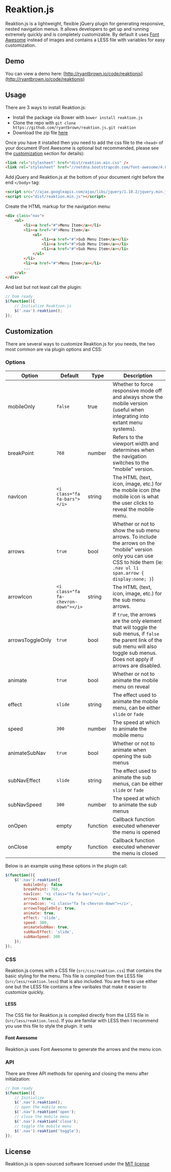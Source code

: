 Reaktion.js
========

Reaktion.js is a lightweight, flexible jQuery plugin for generating responsive, nested navigation menus. It allows developers to get up and running extremely quickly and is completely customizable. By default it uses [Font Awesome](http://fortawesome.github.io/Font-Awesome/) instead of images and contains a LESS file with variables for easy customization.

Demo
------

You can view a demo here: [http://ryantbrown.io/code/reaktionjs](http://ryantbrown.io/code/reaktionjs)



Usage
------

There are 3 ways to install Reaktion.js:

* Install the package via Bower with ```bower install reaktion.js```
* Clone the repo with ```git clone https://github.com/ryantbrown/reaktion.js.git reaktion```
* Download the zip file [here](https://github.com/ryantbrown/reaktion.js/archive/master.zip)

Once you have it installed then you need to add the css file to the `<head>` of your document (Font Awesome is optional but recommended, please see the [customization](#customization) section for details):

```html
<link rel="stylesheet" href="dist/reaktion.min.css" />
<link rel="stylesheet" href="//netdna.bootstrapcdn.com/font-awesome/4.0.3/css/font-awesome.min.css" >
```

Add jQuery and Reaktion.js at the bottom of your document right before the end `</body>` tag:

```html
<script src="//ajax.googleapis.com/ajax/libs/jquery/1.10.2/jquery.min.js"></script>
<script src="dist/reaktion.min.js"></script>
```

Create the HTML markup for the navigation menu:

```html
<div class="nav">
	<ul>
		<li><a href="#">Menu Item</a></li>
		<li><a href="#">Menu Item</a>
			<ul>
				<li><a href="#">Sub Menu Item</a></li>
				<li><a href="#">Sub Menu Item</a></li>
				<li><a href="#">Sub Menu Item</a></li>
			</ul>
		</li>
		<li><a href="#">Menu Item</a></li>
		...
	</ul>
</div>
```

And last but not least call the plugin:

```javascript
// Dom ready
$(function(){
	// Initialize Reaktion.js
	$('.nav').reaktion();
});
```


Customization
------

There are several ways to customize Reaktion.js for you needs, the two most common are via plugin options and CSS:

### Options

| Option | Default | Type | Description |
| -------| --------| -----| ------------|
| mobileOnly | `false` | true | Whether to force responsive mode off and always show the mobile version (useful when integrating into extant menu systems). |
| breakPoint | `768` | number | Refers to the viewport width and determines when the navigation switches to the "mobile" version.|
| navIcon | `<i class="fa fa-bars"></i>` | string | The HTML (text, icon, image, etc.) for the mobile icon (the mobile icon is what the user clicks to reveal the mobile menu. |
| arrows | `true` | bool | Whether or not to show the sub menu arrows. To include the arrows on the "mobile" version only you can use CSS to hide them (ie: `.nav ul li span.arrow { display:none; }`) |
| arrowIcon | `<i class="fa fa-chevron-down"></i>` | string | The HTML (text, icon, image, etc.) for the sub menu arrows.|
| arrowsToggleOnly | `true` | bool | If `true`, the arrows are the only element that will toggle the sub menus, if `false` the parent link of the sub menu will also toggle sub menus. Does not apply if arrows are disabled.
| animate | `true` | bool | Whether or not to animate the mobile menu on reveal |
| effect | `slide` | string | The effect used to animate the mobile menu, can be either `slide` or `fade` |
| speed | `300` | number | The speed at which to animate the mobile menu |
| animateSubNav | `true` | bool | Whether or not to animate when opening the sub menus |
| subNavEffect | `slide` | string | The effect used to animate the sub menus, can be either `slide` or `fade` |
| subNavSpeed | `300` | number | The speed at which to animate the sub menus |
| onOpen | empty | function | Callback function executed whenever the menu is opened |
| onClose | empty | function | Callback function executed whenever the menu is closed |

Below is an example using these options in the plugin call:

```javascript
$(function(){
	$('.nav').reaktion({
		mobileOnly: false
		breakPoint: 768,
	    navIcon: '<i class="fa fa-bars"></i>',
	    arrows: true,
	    arrowIcon: '<i class="fa fa-chevron-down"></i>',
	    arrowsToggleOnly: true,
	    animate: true,
	    effect: 'slide',
	    speed: 300,
	    animateSubNav: true,
	    subNavEffect: 'slide',
	    subNavSpeed: 300
	});
});
```

### CSS

Reaktion.js comes with a CSS file (`src/css/reaktion.css`) that contains the basic styling for the menu. This file is compiled from the LESS file (`src/less/reaktion.less`) that is also included. You are free to use either one but the LESS file contains a few varibales that make it easier to customize quickly.
#### LESS

The CSS file for Reaktion.js is compiled directly from the LESS file in (`src/less/reaktion.less`).  If you are familar with LESS then I recommend you use this file to style the plugin.  It sets

#### Font Awesome

Reaktion.js uses Font Awesome to generate the arrows and the menu icon.

### API

There are three API methods for opening and closing the menu after initialzation:

```javascript
// Dom ready
$(function(){
	// Initialize
	$('.nav').reaktion();
	// open the mobile menu
	$('.nav').reaktion('open');
	// close the mobile menu
	$('.nav').reaktion('close');
	// toggle the mobile menu
	$('.nav').reaktion('toggle');
});
```

## License

Reaktion.js is open-sourced software licensed under the [MIT license](http://opensource.org/licenses/MIT)





